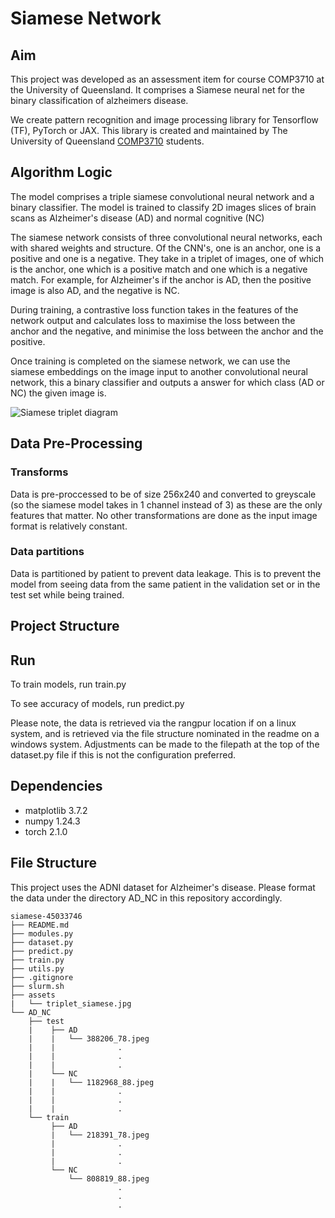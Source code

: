 # Siamese Network

## Aim
This project was developed as an assessment item for course COMP3710 at the University of Queensland. It comprises a Siamese neural net for the binary classification of alzheimers disease.

We create pattern recognition and image processing library for Tensorflow (TF), PyTorch or JAX. This library is created and maintained by The University of Queensland [COMP3710](https://my.uq.edu.au/programs-courses/course.html?course_code=comp3710) students.

## Algorithm Logic
The model comprises a triple siamese convolutional neural network and a binary classifier. The model is trained to 
classify 2D images slices of brain scans as Alzheimer's disease (AD) and normal cognitive (NC)

The siamese network consists of three convolutional neural networks, each with shared weights and structure. Of the CNN's, one is an anchor, one is a positive and one is a negative.
They take in a triplet of images, one of which is the anchor, one which is a positive match and one which is a negative match. For example, 
for Alzheimer's if the anchor is AD, then the positive image is also AD, and the negative is NC. 

During training, a contrastive loss function takes in the features of the network output and calculates loss to maximise 
the loss between the anchor and the negative, and minimise the loss between the anchor and the positive.

Once training is completed on the siamese network, we can use the siamese embeddings on the image input to another convolutional neural network,
this a binary classifier and outputs a answer for which class (AD or NC) the given image is.

![Siamese triplet diagram](https://github.com/tweeeb/PatternAnalysis-2023/blob/topic-recognition/recognition/siamese-45033746/assets/triplet_siamese.jpg?raw=true)

## Data Pre-Processing
### Transforms
Data is pre-proccessed to be of size 256x240 and converted to greyscale (so the siamese model takes in 1 channel instead of 3) as these are the only features that matter. No other transformations are done as the input image format is relatively constant.

### Data partitions
Data is partitioned by patient to prevent data leakage. This is to prevent the model from seeing data from the same patient in the validation set or in the test set while being trained.

## Project Structure
## Run
To train models, run train.py

To see accuracy of models, run predict.py

Please note, the data is retrieved via the rangpur location if on a linux system, and is retrieved via the file structure nominated in the readme on a windows system. Adjustments can be made to the filepath at the top of the dataset.py file if this is not the configuration preferred.

## Dependencies

- matplotlib 3.7.2
- numpy 1.24.3
- torch 2.1.0

## File Structure

This project uses the ADNI dataset for Alzheimer's disease. Please format the data under the directory AD_NC in 
this repository accordingly.

```
siamese-45033746
├── README.md
├── modules.py
├── dataset.py
├── predict.py
├── train.py
├── utils.py
├── .gitignore
├── slurm.sh
├── assets
|   └── triplet_siamese.jpg
└── AD_NC
    ├── test
    |    ├── AD
    |    |   └── 388206_78.jpeg
    |    |              .
    |    |              .
    |    |              .
    |    └── NC
    |    |   └── 1182968_88.jpeg
    |    |              .
    |    |              .
    |    |              .
    └── train
         ├── AD
         |   └── 218391_78.jpeg
         |              .
         |              .
         |              .
         └── NC
             └── 808819_88.jpeg
                        .
                        .
                        .
```